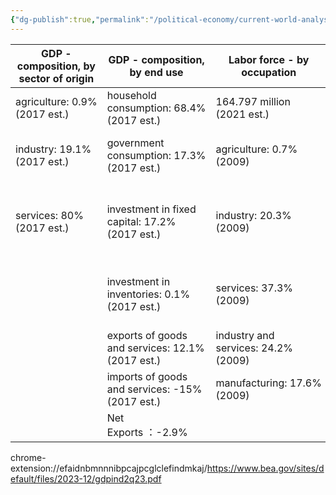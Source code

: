 ```yaml
---
{"dg-publish":true,"permalink":"/political-economy/current-world-analysis/usa/"}
---
```


| GDP - composition, by sector of origin | GDP - composition, by end use                    | Labor force - by occupation         |                                                                     |
|----------------------------------------|--------------------------------------------------|-------------------------------------|---------------------------------------------------------------------|
| agriculture: 0.9% (2017 est.)          | household consumption: 68.4% (2017 est.)         | 164.797 million (2021 est.)         |                                                                     |
| industry: 19.1% (2017 est.)            | government consumption: 17.3% (2017 est.)        | agriculture: 0.7% (2009)            | farming, forestry, and fishing: 0.7% (2009)                         |
| services: 80% (2017 est.)              | investment in fixed capital: 17.2% (2017 est.)   | industry: 20.3% (2009)              | manufacturing, extraction, transportation, and crafts: 20.3% (2009) |
|                                        | investment in inventories: 0.1% (2017 est.)      | services: 37.3% (2009)              | managerial, professional, and technical: 37.3% (2009)               |
|                                        | exports of goods and services: 12.1% (2017 est.) | industry and services: 24.2% (2009) | sales and office: 24.2% (2009)                                      |
|                                        | imports of goods and services: -15% (2017 est.)  | manufacturing: 17.6% (2009)         | other services: 17.6% (2009)                                        |
|                                        | Net Exports ：-2.9%                               |


chrome-extension://efaidnbmnnnibpcajpcglclefindmkaj/https://www.bea.gov/sites/default/files/2023-12/gdpind2q23.pdf